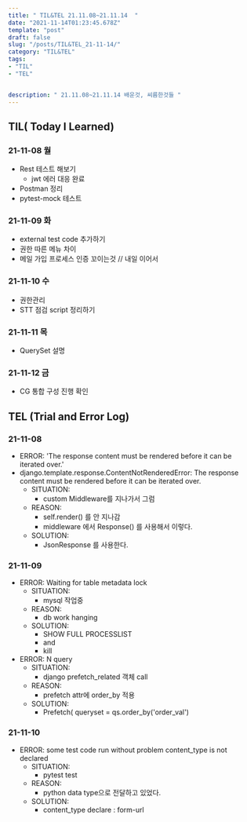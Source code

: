 ```yaml
---
title: " TIL&TEL 21.11.08~21.11.14  "
date: "2021-11-14T01:23:45.678Z"
template: "post"
draft: false
slug: "/posts/TIL&TEL_21-11-14/"
category: "TIL&TEL"
tags:
- "TIL"
- "TEL"


description: " 21.11.08~21.11.14 배운것, 씨름한것들 "
---
```


## TIL( Today I Learned)

### 21-11-08 월

- Rest 테스트 해보기
    - jwt 에러 대응 완료
- Postman 정리
- pytest-mock 테스트

### 21-11-09 화

- external test code 추가하기
- 권한 따른 메뉴 차이
- 메일 가입 프로세스 인증 꼬이는것 // 내일 이어서

### 21-11-10 수

- 권한관리
- STT 점검 script 정리하기

### 21-11-11 목

- QuerySet 설명

### 21-11-12 금

- CG 통합 구성 진행 확인



## TEL (Trial and Error Log)

### 21-11-08

- ERROR: 'The response content must be rendered before it can be iterated over.'
- django.template.response.ContentNotRenderedError: The response content must be rendered before it can be iterated over.
    - SITUATION:
        - custom Middleware를 지나가서 그럼
    - REASON:
        - self.render() 를 안 지나감
        - middleware 에서 Response() 를 사용해서 이렇다.
    - SOLUTION:
        - JsonResponse 를 사용한다.

### 21-11-09

- ERROR: Waiting for table metadata lock
    - SITUATION:
        - mysql 작업중
    - REASON:
        - db work hanging 
    - SOLUTION:
        - SHOW FULL PROCESSLIST
        - and
        - kill <hanged process id>
- ERROR: N query
    - SITUATION:
        - django prefetch_related 객체 call
    - REASON:
        - prefetch attr에 order_by 적용
    - SOLUTION:
        - Prefetch( queryset = qs.order_by('order_val')

### 21-11-10

- ERROR: some test code run without problem content_type is not declared
    - SITUATION:
        - pytest test 
    - REASON:
        - python data type으로 전달하고 있었다.
    - SOLUTION:
        - content_type declare : form-url